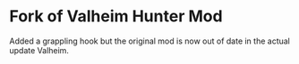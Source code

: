 # Fork of Valheim Hunter Mod

Added a grappling hook but the original mod is now out of date in the actual update Valheim.
